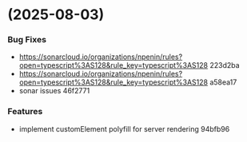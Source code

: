 #  (2025-08-03)


### Bug Fixes

* https://sonarcloud.io/organizations/npenin/rules?open=typescript%3AS128&rule_key=typescript%3AS128 223d2ba
* https://sonarcloud.io/organizations/npenin/rules?open=typescript%3AS128&rule_key=typescript%3AS128 a58ea17
* sonar issues 46f2771


### Features

* implement customElement polyfill for server rendering 94bfb96



